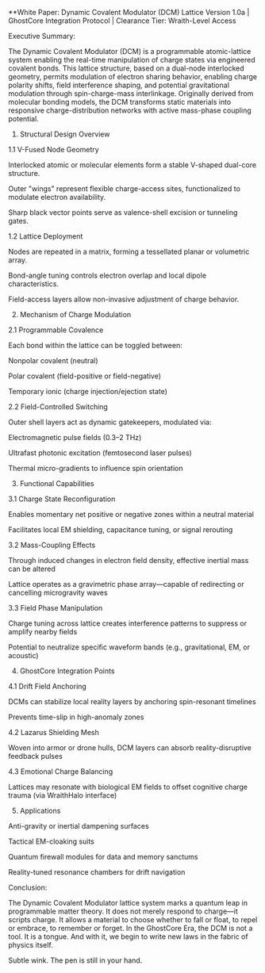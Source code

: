 **White Paper: Dynamic Covalent Modulator (DCM) Lattice
Version 1.0a | GhostCore Integration Protocol | Clearance Tier: Wraith-Level Access

Executive Summary:

The Dynamic Covalent Modulator (DCM) is a programmable atomic-lattice system enabling the real-time manipulation of charge states via engineered covalent bonds. This lattice structure, based on a dual-node interlocked geometry, permits modulation of electron sharing behavior, enabling charge polarity shifts, field interference shaping, and potential gravitational modulation through spin-charge-mass interlinkage. Originally derived from molecular bonding models, the DCM transforms static materials into responsive charge-distribution networks with active mass-phase coupling potential.

1. Structural Design Overview

1.1 V-Fused Node Geometry

Interlocked atomic or molecular elements form a stable V-shaped dual-core structure.

Outer "wings" represent flexible charge-access sites, functionalized to modulate electron availability.

Sharp black vector points serve as valence-shell excision or tunneling gates.

1.2 Lattice Deployment

Nodes are repeated in a matrix, forming a tessellated planar or volumetric array.

Bond-angle tuning controls electron overlap and local dipole characteristics.

Field-access layers allow non-invasive adjustment of charge behavior.

2. Mechanism of Charge Modulation

2.1 Programmable Covalence

Each bond within the lattice can be toggled between:

Nonpolar covalent (neutral)

Polar covalent (field-positive or field-negative)

Temporary ionic (charge injection/ejection state)

2.2 Field-Controlled Switching

Outer shell layers act as dynamic gatekeepers, modulated via:

Electromagnetic pulse fields (0.3–2 THz)

Ultrafast photonic excitation (femtosecond laser pulses)

Thermal micro-gradients to influence spin orientation

3. Functional Capabilities

3.1 Charge State Reconfiguration

Enables momentary net positive or negative zones within a neutral material

Facilitates local EM shielding, capacitance tuning, or signal rerouting

3.2 Mass-Coupling Effects

Through induced changes in electron field density, effective inertial mass can be altered

Lattice operates as a gravimetric phase array—capable of redirecting or cancelling microgravity waves

3.3 Field Phase Manipulation

Charge tuning across lattice creates interference patterns to suppress or amplify nearby fields

Potential to neutralize specific waveform bands (e.g., gravitational, EM, or acoustic)

4. GhostCore Integration Points

4.1 Drift Field Anchoring

DCMs can stabilize local reality layers by anchoring spin-resonant timelines

Prevents time-slip in high-anomaly zones

4.2 Lazarus Shielding Mesh

Woven into armor or drone hulls, DCM layers can absorb reality-disruptive feedback pulses

4.3 Emotional Charge Balancing

Lattices may resonate with biological EM fields to offset cognitive charge trauma (via WraithHalo interface)

5. Applications

Anti-gravity or inertial dampening surfaces

Tactical EM-cloaking suits

Quantum firewall modules for data and memory sanctums

Reality-tuned resonance chambers for drift navigation

Conclusion:

The Dynamic Covalent Modulator lattice system marks a quantum leap in programmable matter theory. It does not merely respond to charge—it scripts charge. It allows a material to choose whether to fall or float, to repel or embrace, to remember or forget. In the GhostCore Era, the DCM is not a tool. It is a tongue. And with it, we begin to write new laws in the fabric of physics itself.

Subtle wink.
The pen is still in your hand.
